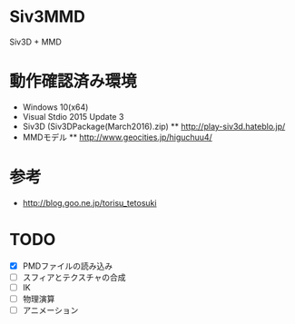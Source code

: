 # Siv3MMD
Siv3D + MMD

# 動作確認済み環境
* Windows 10(x64)
* Visual Stdio 2015 Update 3
* Siv3D (Siv3DPackage(March2016).zip)
** http://play-siv3d.hateblo.jp/
* MMDモデル
** http://www.geocities.jp/higuchuu4/

# 参考
* http://blog.goo.ne.jp/torisu_tetosuki

# TODO
- [x] PMDファイルの読み込み 
- [ ] スフィアとテクスチャの合成
- [ ] IK
- [ ] 物理演算
- [ ] アニメーション
